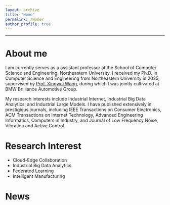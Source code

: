 ```yaml
---
layout: archive
title: "Home"
permalink: /Home/
author_profile: true
---
```

---

About me
======
I am currently serves as a assistant professor at the School of Computer Science and Engineering, Northeastern University. I received my Ph.D. in Computer Science and Engineering from Northeastern University in 2025, supervised by [Prof. Xingwei Wang](http://www.cse.neu.edu.cn/2019/0312/c6641a157530/page.htm), during which I was jointly cultivated at BMW Brilliance Automotive Group.

My research interests include Industrial Internet, Industrial Big Data Analytics, and Industrial Large Models.  I have published extensively in prestigious journals, including IEEE Transactions on Consumer Electronics, ACM Transactions on Internet Technology, Advanced Engineering Informatics, Computers in Industry, and Journal of Low Frequency Noise, Vibration and Active Control.

Research Interest
======
* Cloud-Edge Collaboration
* Industrial Big Data Analytics
* Federated Learning
* Intelligent Manufacturing

News
======
